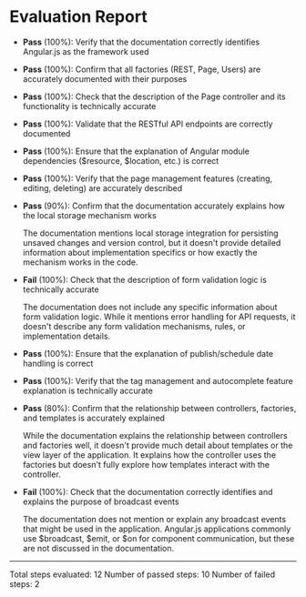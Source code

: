 # Evaluation Report

- **Pass** (100%): Verify that the documentation correctly identifies Angular.js as the framework used
- **Pass** (100%): Confirm that all factories (REST, Page, Users) are accurately documented with their purposes
- **Pass** (100%): Check that the description of the Page controller and its functionality is technically accurate
- **Pass** (100%): Validate that the RESTful API endpoints are correctly documented
- **Pass** (100%): Ensure that the explanation of Angular module dependencies ($resource, $location, etc.) is correct
- **Pass** (100%): Verify that the page management features (creating, editing, deleting) are accurately described
- **Pass** (90%): Confirm that the documentation accurately explains how the local storage mechanism works

    The documentation mentions local storage integration for persisting unsaved changes and version control, but it doesn't provide detailed information about implementation specifics or how exactly the mechanism works in the code.

- **Fail** (100%): Check that the description of form validation logic is technically accurate

    The documentation does not include any specific information about form validation logic. While it mentions error handling for API requests, it doesn't describe any form validation mechanisms, rules, or implementation details.

- **Pass** (100%): Ensure that the explanation of publish/schedule date handling is correct
- **Pass** (100%): Verify that the tag management and autocomplete feature explanation is technically accurate
- **Pass** (80%): Confirm that the relationship between controllers, factories, and templates is accurately explained

    While the documentation explains the relationship between controllers and factories well, it doesn't provide much detail about templates or the view layer of the application. It explains how the controller uses the factories but doesn't fully explore how templates interact with the controller.

- **Fail** (100%): Check that the documentation correctly identifies and explains the purpose of broadcast events

    The documentation does not mention or explain any broadcast events that might be used in the application. Angular.js applications commonly use $broadcast, $emit, or $on for component communication, but these are not discussed in the documentation.

---

Total steps evaluated: 12
Number of passed steps: 10
Number of failed steps: 2